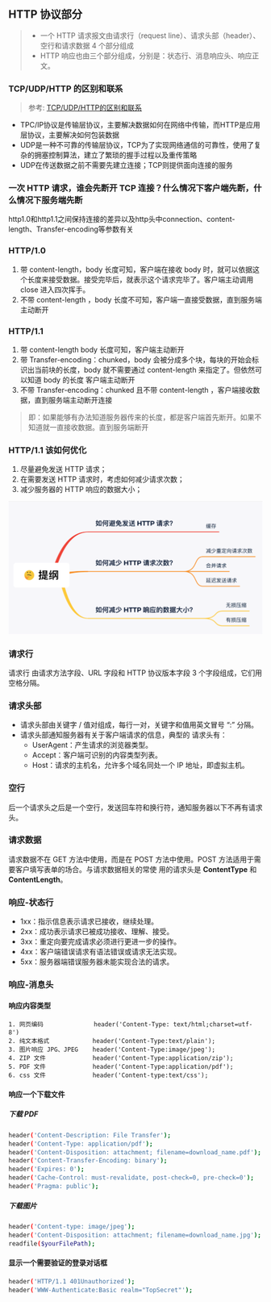 
## HTTP 协议部分
> * 一个 HTTP 请求报文由请求行（request line）、请求头部（header）、空行和请求数据 4 个部分组成
> * HTTP 响应也由三个部分组成，分别是：状态行、消息响应头、响应正文。

### TCP/UDP/HTTP 的区别和联系

> 参考: [TCP/UDP/HTTP的区别和联系](https://blog.csdn.net/qq_31332467/article/details/79217262)

- TPC/IP协议是传输层协议，主要解决数据如何在网络中传输，而HTTP是应用层协议，主要解决如何包装数据
- UDP是一种不可靠的传输层协议，TCP为了实现网络通信的可靠性，使用了复杂的拥塞控制算法，建立了繁琐的握手过程以及重传策略
- UDP在传送数据之前不需要先建立连接；TCP则提供面向连接的服务

### 一次 HTTP 请求，谁会先断开 TCP 连接？什么情况下客户端先断，什么情况下服务端先断

http1.0和http1.1之间保持连接的差异以及http头中connection、content-length、Transfer-encoding等参数有关

### HTTP/1.0
1. 带 content-length，body 长度可知，客户端在接收 body 时，就可以依据这个长度来接受数据。接受完毕后，就表示这个请求完毕了。客户端主动调用 close 进入四次挥手。
2. 不带 content-length ，body 长度不可知，客户端一直接受数据，直到服务端主动断开

### HTTP/1.1
1. 带 content-length body 长度可知，客户端主动断开
2. 带 Transfer-encoding：chunked，body 会被分成多个块，每块的开始会标识出当前块的长度，body 就不需要通过 content-length 来指定了。但依然可以知道 body 的长度 客户端主动断开
3. 不带 Transfer-encoding：chunked 且不带 content-length ，客户端接收数据，直到服务端主动断开连接

>即：如果能够有办法知道服务器传来的长度，都是客户端首先断开。如果不知道就一直接收数据。直到服务端断开

### HTTP/1.1 该如何优化
1. 尽量避免发送 HTTP 请求；
2. 在需要发送 HTTP 请求时，考虑如何减少请求次数；
3. 减少服务器的 HTTP 响应的数据大小；

![](../images/20210225160248.png)

### 请求行
请求行 由请求方法字段、URL 字段和 HTTP 协议版本字段 3 个字段组成，它们用空格分隔。

### 请求头部
- 请求头部由关键字 / 值对组成，每行一对，关键字和值用英文冒号 “:” 分隔。
- 请求头部通知服务器有关于客户端请求的信息，典型的 请求头有：
    - UserAgent：产生请求的浏览器类型。
    - Accept：客户端可识别的内容类型列表。
    - Host：请求的主机名，允许多个域名同处一个 IP 地址，即虚拟主机。

### 空行
后一个请求头之后是一个空行，发送回车符和换行符，通知服务器以下不再有请求头。

### 请求数据
请求数据不在 GET 方法中使用，而是在 POST 方法中使用。POST 方法适用于需要客户填写表单的场合。与请求数据相关的常使 用的请求头是 **ContentType** 和 **ContentLength**。

### 响应-状态行
- 1xx：指示信息表示请求已接收，继续处理。
- 2xx：成功表示请求已被成功接收、理解、接受。
- 3xx：重定向要完成请求必须进行更进一步的操作。
- 4xx：客户端错误请求有语法错误或请求无法实现。
- 5xx：服务器端错误服务器未能实现合法的请求。

### 响应-消息头

#### 响应内容类型
```
1. 网页编码              header('Content-Type: text/html;charset=utf-8')
2. 纯文本格式            header('Content-Type:text/plain');
3. 图片响应 JPG、JPEG    header('Content-Type:image/jpeg');
4. ZIP 文件             header('Content-Type:application/zip');
5. PDF 文件             header('Content-Type:application/pdf');
6. css 文件             header('Content-type:text/css');
```

#### 响应一个下载文件

##### 下载 PDF
```sh
header('Content-Description: File Transfer');
header('Content-Type: application/pdf');
header('Content-Disposition: attachment; filename=download_name.pdf');
header('Content-Transfer-Encoding: binary');
header('Expires: 0');
header('Cache-Control: must-revalidate, post-check=0, pre-check=0');
header('Pragma: public');
```

##### 下载图片
```sh
header('Content-type: image/jpeg');
header('Content-Disposition: attachment; filename=download_name.jpg');
readfile($yourFilePath);
```

#### 显示一个需要验证的登录对话框
```sh
header('HTTP/1.1 401Unauthorized');
header('WWW-Authenticate:Basic realm="TopSecret"');
```
